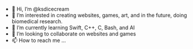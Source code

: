 - 👋 Hi, I’m @ksdicecream
- 👀 I’m interested in creating websites, games, art, and in the future, doing biomedical research.
- 🌱 I’m currently learning Swift, C++, C, Bash, and AI
- 💞️ I’m looking to collaborate on websites and games
- 📫 How to reach me ...

<!---
ksdicecream/ksdicecream is a ✨ special ✨ repository because its `README.md` (this file) appears on your GitHub profile.
You can click the Preview link to take a look at your changes.
--->
